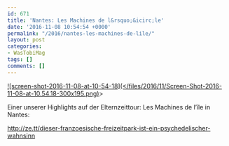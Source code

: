 ```yaml
---
id: 671
title: 'Nantes: Les Machines de l&rsquo;&icirc;le'
date: '2016-11-08 10:54:54 +0000'
permalink: "/2016/nantes-les-machines-de-lile/"
layout: post
categories:
- WasTobiMag
tags: []
comments: []
---
```

[![screen-shot-2016-11-08-at-10-54-18](</files/2016/11/Screen-Shot-2016-11-08-at-10.54.18-300x195.png)](/files/2016/11/Screen-Shot-2016-11-08-at-10.54.18.png)>

Einer unserer Highlights auf der Elternzeittour: Les Machines de l’île in Nantes:

<http://ze.tt/dieser-franzoesische-freizeitpark-ist-ein-psychedelischer-wahnsinn>